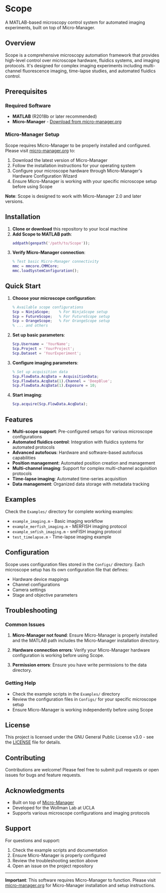 # Scope

A MATLAB-based microscopy control system for automated imaging experiments, built on top of Micro-Manager.

## Overview

Scope is a comprehensive microscopy automation framework that provides high-level control over microscope hardware, fluidics systems, and imaging protocols. It's designed for complex imaging experiments including multi-channel fluorescence imaging, time-lapse studies, and automated fluidics control.

## Prerequisites

### Required Software

- **MATLAB** (R2018b or later recommended)
- **Micro-Manager** - [Download from micro-manager.org](https://micro-manager.org/)

### Micro-Manager Setup

Scope requires Micro-Manager to be properly installed and configured. Please visit [micro-manager.org](https://micro-manager.org/) to:

1. Download the latest version of Micro-Manager
2. Follow the installation instructions for your operating system
3. Configure your microscope hardware through Micro-Manager's Hardware Configuration Wizard
4. Ensure Micro-Manager is working with your specific microscope setup before using Scope

**Note**: Scope is designed to work with Micro-Manager 2.0 and later versions.

## Installation

1. **Clone or download** this repository to your local machine
2. **Add Scope to MATLAB path**:
   ```matlab
   addpath(genpath('/path/to/Scope'));
   ```
3. **Verify Micro-Manager connection**:
   ```matlab
   % Test basic Micro-Manager connectivity
   mmc = mmcore.CMMCore;
   mmc.loadSystemConfiguration();
   ```

## Quick Start

1. **Choose your microscope configuration**:
   ```matlab
   % Available scope configurations
   Scp = NinjaScope;    % For NinjaScope setup
   Scp = FutureScope;   % For FutureScope setup
   Scp = OrangeScope;   % For OrangeScope setup
   % ... and others
   ```

2. **Set up basic parameters**:
   ```matlab
   Scp.Username = 'YourName';
   Scp.Project = 'YourProject';
   Scp.Dataset = 'YourExperiment';
   ```

3. **Configure imaging parameters**:
   ```matlab
   % Set up acquisition data
   Scp.FlowData.AcqData = AcquisitionData;
   Scp.FlowData.AcqData(1).Channel = 'DeepBlue';
   Scp.FlowData.AcqData(1).Exposure = 10;
   ```

4. **Start imaging**:
   ```matlab
   Scp.acquire(Scp.FlowData.AcqData);
   ```

## Features

- **Multi-scope support**: Pre-configured setups for various microscope configurations
- **Automated fluidics control**: Integration with fluidics systems for automated protocols
- **Advanced autofocus**: Hardware and software-based autofocus capabilities
- **Position management**: Automated position creation and management
- **Multi-channel imaging**: Support for complex multi-channel acquisition protocols
- **Time-lapse imaging**: Automated time-series acquisition
- **Data management**: Organized data storage with metadata tracking

## Examples

Check the `Examples/` directory for complete working examples:

- `example_imaging.m` - Basic imaging workflow
- `example_merfish_imaging.m` - MERFISH imaging protocol
- `example_smfish_imaging.m` - smFISH imaging protocol
- `test_timelapse.m` - Time-lapse imaging example

## Configuration

Scope uses configuration files stored in the `Configs/` directory. Each microscope setup has its own configuration file that defines:

- Hardware device mappings
- Channel configurations
- Camera settings
- Stage and objective parameters

## Troubleshooting

### Common Issues

1. **Micro-Manager not found**: Ensure Micro-Manager is properly installed and the MATLAB path includes the Micro-Manager installation directory.

2. **Hardware connection errors**: Verify your Micro-Manager hardware configuration is working before using Scope.

3. **Permission errors**: Ensure you have write permissions to the data directory.

### Getting Help

- Check the example scripts in the `Examples/` directory
- Review the configuration files in `Configs/` for your specific microscope setup
- Ensure Micro-Manager is working independently before using Scope

## License

This project is licensed under the GNU General Public License v3.0 - see the [LICENSE](LICENSE) file for details.

## Contributing

Contributions are welcome! Please feel free to submit pull requests or open issues for bugs and feature requests.

## Acknowledgments

- Built on top of [Micro-Manager](https://micro-manager.org/)
- Developed for the Wollman Lab at UCLA
- Supports various microscope configurations and imaging protocols

## Support

For questions and support:
1. Check the example scripts and documentation
2. Ensure Micro-Manager is properly configured
3. Review the troubleshooting section above
4. Open an issue on the project repository

---

**Important**: This software requires Micro-Manager to function. Please visit [micro-manager.org](https://micro-manager.org/) for Micro-Manager installation and setup instructions.